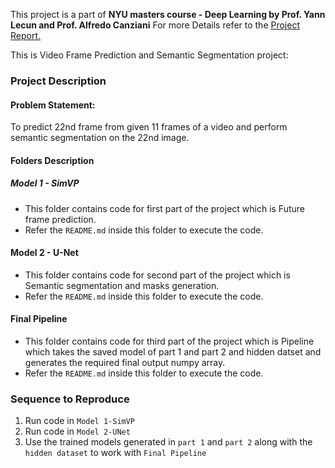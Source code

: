 This project is a part of **NYU masters course - Deep Learning by Prof. Yann Lecun and Prof. Alfredo Canziani**
For more Details refer to the [Project Report.](https://drive.google.com/file/d/1Qwrr-EDlx-IGeudGE8XTHuLczqvsnfpP/view?usp=sharing) 

This is Video Frame Prediction and Semantic Segmentation project:

### Project Description

#### Problem Statement:
To predict 22nd frame from given 11 frames of a video and perform semantic segmentation on the 22nd image. 

#### Folders Description

##### Model 1 - SimVP

- This folder contains code for first part of the project which is Future frame prediction.
- Refer the `README.md` inside this folder to execute the code.

#### Model 2 - U-Net

- This folder contains code for second part of the project which is Semantic segmentation and masks generation.
- Refer the `README.md` inside this folder to execute the code.

#### Final Pipeline

- This folder contains code for third part of the project which is Pipeline which takes the saved model of part 1 and part 2 and hidden datset and generates the required final output numpy array.
- Refer the `README.md` inside this folder to execute the code.


### Sequence to Reproduce

1) Run code in `Model 1-SimVP`
2) Run code in `Model 2-UNet`
3) Use the trained models generated in `part 1` and `part 2` along with the `hidden dataset` to work with `Final Pipeline`
